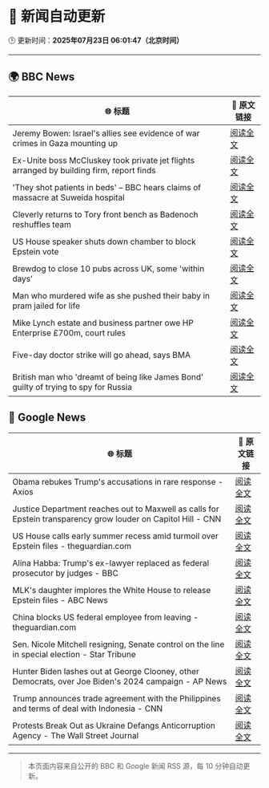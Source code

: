 # 🧠 新闻自动更新

🕒 更新时间：**2025年07月23日 06:01:47（北京时间）**

---

## 🌍 BBC News

| 🌐 标题 | 🔗 原文链接 |
|--------|-------------|
| Jeremy Bowen: Israel's allies see evidence of war crimes in Gaza mounting up | [阅读全文](https://www.bbc.com/news/articles/cp863mln0pmo) |
| Ex-Unite boss McCluskey took private jet flights arranged by building firm, report finds | [阅读全文](https://www.bbc.com/news/articles/cp3kgg55410o) |
| 'They shot patients in beds' – BBC hears claims of massacre at Suweida hospital | [阅读全文](https://www.bbc.com/news/articles/cly84jn000do) |
| Cleverly returns to Tory front bench as Badenoch reshuffles team | [阅读全文](https://www.bbc.com/news/articles/c24v0j73e75o) |
| US House speaker shuts down chamber to block Epstein vote | [阅读全文](https://www.bbc.com/news/articles/cgjg9j0l7j9o) |
| Brewdog to close 10 pubs across UK,  some 'within days' | [阅读全文](https://www.bbc.com/news/articles/cgmw0mmxpjlo) |
| Man who murdered wife as she pushed their baby in pram jailed for life | [阅读全文](https://www.bbc.com/news/articles/cq6mn3r20p7o) |
| Mike Lynch estate and business partner owe HP Enterprise £700m, court rules | [阅读全文](https://www.bbc.com/news/articles/cjel5qpe9vyo) |
| Five-day doctor strike will go ahead, says BMA | [阅读全文](https://www.bbc.com/news/articles/c86gz61151zo) |
| British man who 'dreamt of being like James Bond' guilty of trying to spy for Russia | [阅读全文](https://www.bbc.com/news/articles/clyn0ygwd7jo) |

## 📰 Google News

| 🌐 标题 | 🔗 原文链接 |
|--------|-------------|
| Obama rebukes Trump's accusations in rare response - Axios | [阅读全文](https://news.google.com/rss/articles/CBMic0FVX3lxTFB5aVBHSnRZZDRPNENqZUVoMzBIUmJiR2k2SGZQdzlvZ242VEtlc3ZUQmRIdkhpLWVfd3NkZXA4d0R2VnRZOHFGTWtkNE5ZRWRTMEJjRzVOYXRIRFczdjZ6YUNRQUpJMlFFRHNKTlFJb0xNZ0U?oc=5) |
| Justice Department reaches out to Maxwell as calls for Epstein transparency grow louder on Capitol Hill - CNN | [阅读全文](https://news.google.com/rss/articles/CBMieEFVX3lxTFBUSkZzeXJ5emJTUXRmNHZnMW1Ra21qeEpNOGJlYk12Q2p6NjYtaWNsQkVyZHljVE1DQWRneUpldFZIbklDeWU2X0E1MDVybi1HUjRRZWxDYUg3aEJydE9RQ0hkazhSalYwek14SldZZ3hKZkNRZnVGadIBfkFVX3lxTE9vaHN6NWhrX0dOODdCcnlwTENIZWxTWkFFZUFwcF8wOFlsRnp0cEpqTUd1alRrd3BrSlFfMDV2SGdBUjlzbVNHMEJVd19vejE1NnRXdHRJaThVOUw1VFI3aW1KSGlCQXM4cHM4Zkhiczk5LWhkRkptT2VVVHh3QQ?oc=5) |
| US House calls early summer recess amid turmoil over Epstein files - theguardian.com | [阅读全文](https://news.google.com/rss/articles/CBMiigFBVV95cUxOTS11RFdOSm9idHdrd2V1MEZkVFpMNzE3SlctRk9idV9qS3c4bVMtYzVwWUh6SXdzTUJmam9keVIyanBGdTllYVQxUW0yd0JEREhVOS04dnpBLVdTMWloeWdtS0QxbEMtb0NGcFJqN0szY0I4UUlveGNGLUNwTWF0OGliQUZHaGYzbGc?oc=5) |
| Alina Habba: Trump's ex-lawyer replaced as federal prosecutor by judges - BBC | [阅读全文](https://news.google.com/rss/articles/CBMiWkFVX3lxTFA1MURfLV8xR2FSb3FOWEkyZi1uRFhuaTd6QXluaDNmOUEyRzF1SnpHNVcyQTlRa2dRdWs1NGNCcWNSLTJaWmpmMW5zZm9zUlRYNFhxbkROSE51Z9IBX0FVX3lxTE5kOGxNeWp2UlU1eWZac0QxRGhwZkxXSDY2cFNHSU9MNm5EUDFVLXI1Ujk0Q3FBVE54VzdXZ2lJNDNzWnAxd19LRUNIRm9MMXQ3U2dMZXJPbENVMkUySUdn?oc=5) |
| MLK's daughter implores the White House to release Epstein files - ABC News | [阅读全文](https://news.google.com/rss/articles/CBMiqwFBVV95cUxQcHgtM2hyVzI2Q2sxMEVUa19hRmc5V2Q0YXBsWkxqVWRGVThobW1MaWo3d256MGxCNGVoRVEzWVc1TkIyd0lxcE4tSW5rXzRiQV9BTjAycVoyLUlfd2MwRU5JREh6RzhYeXU0bG93UnpFUUNCNGNyUHpzTG8tUEd3TFJnckJfVVFyVTVDTGY5Z0lkeHFVWGEzZGphdDlTMzJkVGRIcW9VTDBGRUXSAbABQVVfeXFMUE5TTllrczVsSWlUMHJPSTJUenBpU3JuMGJRQkpyOVVSU3ZEZzJ6U1l4R2xsU1REUXlYeEJHa1F2NEFHQWVYTko5TWRkQ0ZJV24wOVgyRG1Yd2t4dGpQaXBpUy1IZnZXclFKX1ZXOW51Nks3NUoyekVMWURWeGwzY1JsUnpPNFhNWUVucGVZeDQ1T2o4TlVqRGZGZ1BsMFYwU1lwLVRQM2hnc1RmdlpqSjc?oc=5) |
| China blocks US federal employee from leaving - theguardian.com | [阅读全文](https://news.google.com/rss/articles/CBMilgFBVV95cUxPclV0YW9Dd09aUS1ScXpBTGhmS0YzSERhM0RIcWdiVTZUcGxXRFN3RlhPb2hEMkstZkVGSGRLS2RyRFY3aGdQYlJIUW0tVUpsUFZxVkl6b3Q3UllybkVOUlVrSmpBWDNYNGY2OXlFYm5GNld3MzRCV2labV8tU2k3ZVBYbmlZZjR3UWJIVm1MMVJSYXY4OGc?oc=5) |
| Sen. Nicole Mitchell resigning, Senate control on the line in special election - Star Tribune | [阅读全文](https://news.google.com/rss/articles/CBMitAFBVV95cUxNeHBFb2tzbF83VU1fWnJ5SWcxaEVuYTlLV2RhZEJkZnE4UF91XzgzQkJ0NFZNYVhZMnRKYktxR1praXFITEdhbXhZUUxSaHhlaE91Y1ZqUk5majdoc3cwX2ItN3NCWkFENy16dVNxbVVNQ0lwd0dwMXk0bUE5R2dfRmdySm9lNEJpYkFtMGhaM1Z1aC1jRkphN0VHN292dE1jS0ZoQTdHWG1QcWliTTJHU0Y3ODQ?oc=5) |
| Hunter Biden lashes out at George Clooney, other Democrats, over Joe Biden's 2024 campaign - AP News | [阅读全文](https://news.google.com/rss/articles/CBMipgFBVV95cUxQOUJ2OFFvU19tRFk5alEtX0VwaUNUVlVFd2g4Q3BpU0dIMTl3ZnlKd1BJT3J2MnA4ZzVlWUc2VXdCbk81N0QxYkd6ZWVLSE40VTB5V3NHd2VCY1FicjNodFUwVHVDVkp3ZDFOeUlfR1YzcEVPNjBmZTFHdGlRaEdLZ1pXZk10Z3dwcWotcjBPNE04QkRVTEZEQXU2cGVTUXNEMFdETGVn?oc=5) |
| Trump announces trade agreement with the Philippines and terms of deal with Indonesia - CNN | [阅读全文](https://news.google.com/rss/articles/CBMid0FVX3lxTE5EelA2MXY4UFBvRU5tOE1JaXNkNGs1WDNXZk5ES29FX2gxYkFPSU1SSEZkU05icHRPV3BVT2VIbmN4alNTa0dtNjZmRTJWaWtZOTgwdldnT1hvVFl5akF3SG4xWmF0T1IxaWtPbGM0aGRrQTNZcXp30gF8QVVfeXFMUEZ1ZUZDM1BIeUg3TzdzN1BUX3ZzTlB4eFhiNnRMMzlINUlvZF93ZnJxNFZqRzFhRmVRemN2YjQ4bG1OUFhReVdxTnBqMU9ZNXBZaFpQMktkQ2VUX2xmcjd1OTBtSS1ncUwtTnJRR2JreC04TGQ4dnNWc3M0aQ?oc=5) |
| Protests Break Out as Ukraine Defangs Anticorruption Agency - The Wall Street Journal | [阅读全文](https://news.google.com/rss/articles/CBMinwFBVV95cUxPT3lQTVJqTF9seE50eWxTSEtTMGFpZ2NNODZ1ZnMyNDNyaXByMDBaTjRsVmw1djY5dkdGbHZTSkZyYXFxTENVVkhucExDWDcxOEc1dVZXSEw4aGdkYXR6RVk5bEl1cG1GLTVQNllpTmYzc2p0bEJIZ2tfb3NiM1d1RlZ4ZDc5cC1GbWVUaFhWNmlvT0x0STB6eko3S3IzajA?oc=5) |

---
> 本页面内容来自公开的 BBC 和 Google 新闻 RSS 源，每 10 分钟自动更新。